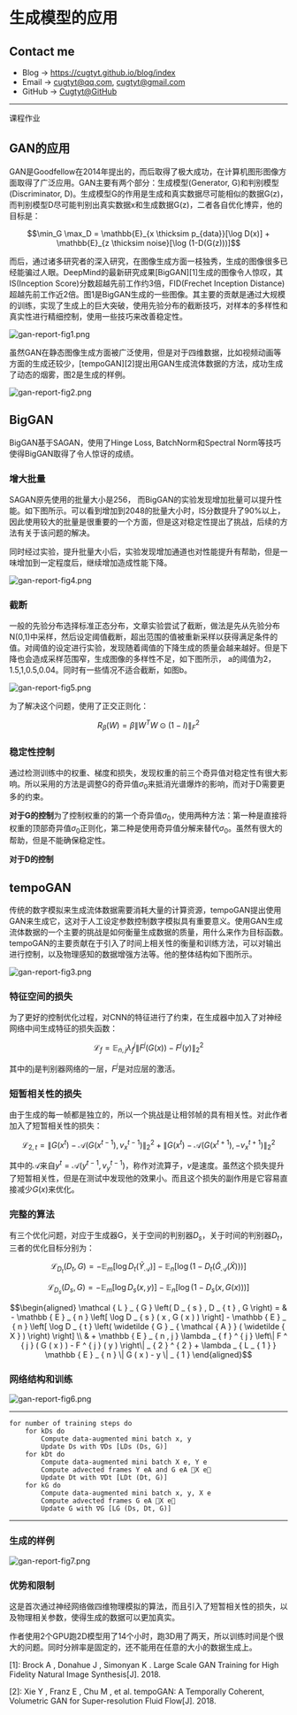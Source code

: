 # 生成模型的应用

## Contact me

* Blog -> <https://cugtyt.github.io/blog/index>
* Email -> <cugtyt@qq.com>, <cugtyt@gmail.com>
* GitHub -> [Cugtyt@GitHub](https://github.com/Cugtyt)

---

<head>
    <script src="https://cdn.mathjax.org/mathjax/latest/MathJax.js?config=TeX-AMS-MML_HTMLorMML" type="text/javascript"></script>
    <script type="text/x-mathjax-config">
        MathJax.Hub.Config({
            tex2jax: {
            skipTags: ['script', 'noscript', 'style', 'textarea', 'pre'],
            inlineMath: [['$','$']]
            }
        });
    </script>
</head>

课程作业

## GAN的应用

GAN是Goodfellow在2014年提出的，而后取得了极大成功，在计算机图形图像方面取得了广泛应用。GAN主要有两个部分：生成模型(Generator, G)和判别模型(Discriminator, D)。生成模型G的作用是生成和真实数据尽可能相似的数据G(z)，而判别模型D尽可能判别出真实数据x和生成数据G(z)，二者各自优化博弈，他的目标是：

$$\min_G \max_D = \mathbb{E}_{x \thicksim p_{data}}[\log D(x)] + \mathbb{E}_{z \thicksim noise}[\log (1-D(G(z)))]$$

而后，通过诸多研究者的深入研究，在图像生成方面一枝独秀，生成的图像很多已经能骗过人眼。DeepMind的最新研究成果[BigGAN][1]生成的图像令人惊叹，其IS(Inception Score)分数超越先前工作约3倍，FID(Frechet Inception Distance)超越先前工作近2倍。图1是BigGAN生成的一些图像。其主要的贡献是通过大规模的训练，实现了生成上的巨大突破，使用先验分布的截断技巧，对样本的多样性和真实性进行精细控制，使用一些技巧来改善稳定性。

![gan-report-fig1.png](R/gan-report-fig1.png)

虽然GAN在静态图像生成方面被广泛使用，但是对于四维数据，比如视频动画等方面的生成还较少，[tempoGAN][2]提出用GAN生成流体数据的方法，成功生成了动态的烟雾，图2是生成的样例。

![gan-report-fig2.png](R/gan-report-fig2.png)

## BigGAN

BigGAN基于SAGAN，使用了Hinge Loss, BatchNorm和Spectral Norm等技巧使得BigGAN取得了令人惊讶的成绩。

### 增大批量

SAGAN原先使用的批量大小是256， 而BigGAN的实验发现增加批量可以提升性能。如下图所示。可以看到增加到2048的批量大小时，IS分数提升了90%以上，因此使用较大的批量是很重要的一个方面，但是这对稳定性提出了挑战，后续的方法有关于该问题的解决。

同时经过实验，提升批量大小后，实验发现增加通道也对性能提升有帮助，但是一味增加到一定程度后，继续增加造成性能下降。

![gan-report-fig4.png](R/gan-report-fig4.png)

### 截断

一般的先验分布选择标准正态分布，文章实验尝试了截断，做法是先从先验分布N(0,1)中采样，然后设定阈值截断，超出范围的值被重新采样以获得满足条件的值。对阈值的设定进行实验，发现随着阈值的下降生成的质量会越来越好。但是下降也会造成采样范围窄，生成图像的多样性不足，如下图所示， a的阈值为2，1.5,1,0.5,0.04。同时有一些情况不适合截断，如图b。

![gan-report-fig5.png](R/gan-report-fig5.png)

为了解决这个问题，使用了正交正则化：

$$R_{\beta}(W) = \beta \left\| W^{T}W\odot (1-I) \right\|_{F}^{2}$$

### 稳定性控制

通过检测训练中的权重、梯度和损失，发现权重的前三个奇异值对稳定性有很大影响。所以采用的方法是调整G的奇异值$\sigma _ { 0 }$来抵消光谱爆炸的影响，而对于D需要更多的约束。

**对于G的控制**为了控制权重的的第一个奇异值$\sigma _ { 0 }$，使用两种方法：第一种是直接将权重的顶部奇异值$\sigma _ { 0 }$正则化，第二种是使用奇异值分解来替代$\sigma _ { 0 }$。虽然有很大的帮助，但是不能确保稳定性。

**对于D的控制**

## tempoGAN

传统的数字模拟来生成流体数据需要消耗大量的计算资源，tempoGAN提出使用GAN来生成它，这对于人工设定参数控制数字模拟具有重要意义。使用GAN生成流体数据的一个主要的挑战是如何衡量生成数据的质量，用什么来作为目标函数。tempoGAN的主要贡献在于引入了时间上相关性的衡量和训练方法，可以对输出进行控制，以及物理感知的数据增强方法等。他的整体结构如下图所示。

![gan-report-fig3.png](R/gan-report-fig3.png)

### 特征空间的损失

为了更好的控制优化过程，对CNN的特征进行了约束，在生成器中加入了对神经网络中间生成特征的损失函数：

$$\mathcal { L } _ { f } = \mathbb { E } _ { n , j } \lambda _ { f } ^ { j } \left\| F ^ { j } ( G ( x ) ) - F ^ { j } ( y ) \right\| _ { 2 } ^ { 2 }$$

其中的j是判别器网络的一层，$F^j$是对应层的激活。

### 短暂相关性的损失

由于生成的每一帧都是独立的，所以一个挑战是让相邻帧的具有相关性。对此作者加入了短暂相关性的损失：

$$\mathcal { L } _ { 2 , t } = \left\| G \left( x ^ { t } \right) - \mathcal { A } \left( G \left( x ^ { t - 1 } \right) , v _ { x } ^ { t - 1 } \right) \right\| _ { 2 } ^ { 2 } + \left\| G \left( x ^ { t } \right) - \mathcal { A } \left( G \left( x ^ { t + 1 } \right) , - v _ { x } ^ { t + 1 } \right) \right\| _ { 2 } ^ { 2 }$$

其中的$\mathcal { A }$来自$y ^ { t } = \mathcal { A } \left( y ^ { t - 1 } , v _ { y } ^ { t - 1 } \right)$，称作对流算子，$v$是速度。虽然这个损失提升了短暂相关性，但是在测试中发现他的效果小。而且这个损失的副作用是它容易直接减少$G(x)$来优化。

### 完整的算法

有三个优化问题，对应于生成器G，关于空间的判别器$D_s$，关于时间的判别器$D_t$，三者的优化目标分别为：

$$\mathcal { L } _ { D _ { t } } \left( D _ { t } , G \right) = - \mathbb { E } _ { m } \left[ \log D _ { t } \left( \widetilde { Y } _ { \mathcal { A } } \right) \right] - \mathbb { E } _ { n } \left[ \log \left( 1 - D _ { t } \left( \widetilde { G } _ { \mathcal { A } } ( \widetilde { X } ) \right) \right) \right]$$

$$\mathcal { L } _ { D _ { s } } \left( D _ { s } , G \right) = - \mathbb { E } _ { m } \left[ \log D _ { s } ( x , y ) \right] - \mathbb { E } _ { n } \left[ \log \left( 1 - D _ { s } ( x , G ( x ) ) \right) \right]$$

$$\begin{aligned} \mathcal { L } _ { G } \left( D _ { s } , D _ { t } , G \right) = & - \mathbb { E } _ { n } \left[ \log D _ { s } ( x , G ( x ) ) \right] - \mathbb { E } _ { n } \left[ \log D _ { t } \left( \widetilde { G } _ { \mathcal { A } } ( \widetilde { X } ) \right) \right] \\ & + \mathbb { E } _ { n , j } \lambda _ { f } ^ { j } \left\| F ^ { j } ( G ( x ) ) - F ^ { j } ( y ) \right\| _ { 2 } ^ { 2 } + \lambda _ { L _ { 1 } } \mathbb { E } _ { n } \| G ( x ) - y \| _ { 1 } \end{aligned}$$

### 网络结构和训练

![gan-report-fig6.png](R/gan-report-fig6.png)

---
```
for number of training steps do
    for kDs do
        Compute data-augmented mini batch x, y
        Update Ds with ∇Ds [LDs (Ds, G)]
    for kDt do
        Compute data-augmented mini batch X e, Y e
        Compute advected frames Y eA and G eA X e
        Update Dt with ∇Dt [LDt (Dt, G)]
    for kG do
        Compute data-augmented mini batch x, y, X e
        Compute advected frames G eA X e
        Update G with ∇G [LG (Ds, Dt, G)]
```
---

### 生成的样例

![gan-report-fig7.png](R/gan-report-fig7.png)

### 优势和限制

这是首次通过神经网络做四维物理模拟的算法，而且引入了短暂相关性的损失，以及物理相关参数，使得生成的数据可以更加真实。

作者使用2个GPU跑2D模型用了14个小时，跑3D用了两天，所以训练时间是个很大的问题。同时分辨率是固定的，还不能用在任意的大小的数据生成上。

[1]: Brock A , Donahue J , Simonyan K . Large Scale GAN Training for High Fidelity Natural Image Synthesis[J]. 2018.

[2]: Xie Y , Franz E , Chu M , et al. tempoGAN: A Temporally Coherent, Volumetric GAN for Super-resolution Fluid Flow[J]. 2018.